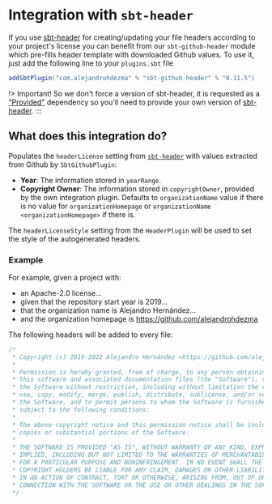 # Integration with `sbt-header`

If you use [sbt-header](https://github.com/sbt/sbt-header) for creating/updating your file headers according to your project's license you can benefit from our `sbt-github-header` module which pre-fills header template with downloaded Github values. To use it, just add the following line to your `plugins.sbt` file

```scala
addSbtPlugin("com.alejandrohdezma" % "sbt-github-header" % "0.11.5")
```

!> Important! So we don't force a version of sbt-header, it is requested as a ["Provided"](https://maven.apache.org/guides/introduction/introduction-to-dependency-mechanism.html) dependency so you'll need to provide your own version of [sbt-header](https://github.com/sbt/sbt-header).
:::

## What does this integration do?

Populates the `headerLicense` setting from [`sbt-header`](https://github.com/sbt/sbt-header) with values extracted from Github by `SbtGithubPlugin`:

- **Year**: The information stored in `yearRange`.
- **Copyright Owner**: The information stored in `copyrightOwner`, provided by the own integration
plugin. Defaults to `organizationName` value if there is no value for `organizationHomepage` or
`organizationName <organizationHomepage>` if there is.

The `headerLicenseStyle` setting from the `HeaderPlugin` will be used to set the style of the autogenerated headers.

### Example

For example, given a project with:

 - an Apache-2.0 license...
 - given that the repository start year is 2019...
 - that the organization name is Alejandro Hernández...
 - and the organization homepage is https://github.com/alejandrohdezma
 
The following headers will be added to every file:

```scala
/*
 * Copyright (c) 2019-2022 Alejandro Hernández <https://github.com/alejandrohdezma>
 *
 * Permission is hereby granted, free of charge, to any person obtaining a copy of
 * this software and associated documentation files (the "Software"), to deal in
 * the Software without restriction, including without limitation the rights to
 * use, copy, modify, merge, publish, distribute, sublicense, and/or sell copies of
 * the Software, and to permit persons to whom the Software is furnished to do so,
 * subject to the following conditions:
 *
 * The above copyright notice and this permission notice shall be included in all
 * copies or substantial portions of the Software.
 *
 * THE SOFTWARE IS PROVIDED "AS IS", WITHOUT WARRANTY OF ANY KIND, EXPRESS OR
 * IMPLIED, INCLUDING BUT NOT LIMITED TO THE WARRANTIES OF MERCHANTABILITY, FITNESS
 * FOR A PARTICULAR PURPOSE AND NONINFRINGEMENT. IN NO EVENT SHALL THE AUTHORS OR
 * COPYRIGHT HOLDERS BE LIABLE FOR ANY CLAIM, DAMAGES OR OTHER LIABILITY, WHETHER
 * IN AN ACTION OF CONTRACT, TORT OR OTHERWISE, ARISING FROM, OUT OF OR IN
 * CONNECTION WITH THE SOFTWARE OR THE USE OR OTHER DEALINGS IN THE SOFTWARE.
 */
```
